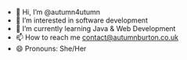 - 👋 Hi, I’m @autumn4utumn
- 👀 I’m interested in software development
- 🌱 I’m currently learning Java & Web Development
- 📫 How to reach me contact@autumnburton.co.uk
- 😄 Pronouns: She/Her
